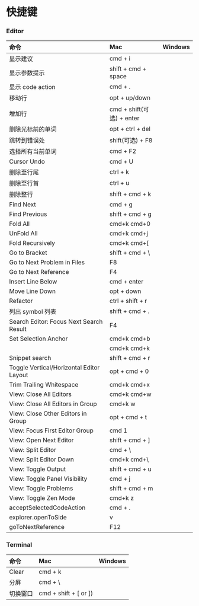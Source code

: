 # 快捷键

### Editor

| 命令 | Mac | Windows |
| :----- | :------ | :----- |
| 显示建议 | cmd + i | |
| 显示参数提示 | shift + cmd + space | |
| 显示 code action | cmd + .| |
| 移动行 | opt + up/down | |
| 增加行 | cmd + shift(可选) + enter  | |
| 删除光标前的单词 | opt + ctrl + del | |
| 跳转到错误处 | shift(可选) + F8 | |
| 选择所有当前单词 | cmd + F2 | |
| Cursor Undo | cmd + U | |
| 删除至行尾 | ctrl + k | |
| 删除至行首 | ctrl + u | |
| 删除整行 | shift + cmd + k | |
| Find Next | cmd + g | |
| Find Previous | shift + cmd + g | |
| Fold All | cmd+k cmd+0| |
| UnFold All | cmd+k cmd+j| |
| Fold Recursively | cmd+k cmd+[| |
| Go to Bracket | shift + cmd + \ | |
| Go to Next Problem in Files | F8 | |
| Go to Next Reference | F4 | |
| Insert Line Below | cmd + enter | |
| Move Line Down | opt + down | |
| Refactor | ctrl + shift + r | |
| 列出 symbol 列表 | shift + cmd + . | |
| Search Editor: Focus Next Search Result | F4 | |
| Set Selection Anchor | cmd+k cmd+b | |
| | cmd+k cmd+k | |
| Snippet search | shift + cmd + r| |
| Toggle Vertical/Horizontal Editor Layout | opt + cmd + 0| |
| Trim Trailing Whitespace | cmd+k cmd+x| |
| View: Close All Editors | cmd+k cmd+w | |
| View: Close All Editors in Group | cmd+k w | |
| View: Close Other Editors in Group | opt + cmd + t | |
| View: Focus First Editor Group | cmd 1 | |
| View: Open Next Editor | shift + cmd + ] | |
| View: Split Editor | cmd + \ | |
| View: Split Editor Down | cmd+k cmd+\ | |
| View: Toggle Output | shift + cmd + u | |
| View: Toggle Panel Visibility | cmd + j | |
| View: Toggle Problems | shift + cmd + m | |
| View: Toggle Zen Mode | cmd+k z | |
| acceptSelectedCodeAction | cmd + . | |
| explorer.openToSide | v | |
| goToNextReference | F12 | |


### Terminal
| 命令 | Mac | Windows |
| :----- | :------ | :----- |
| Clear | cmd + k | |
| 分屏 | cmd + \ | |
| 切换窗口 | cmd + shift + [ or ]) | |